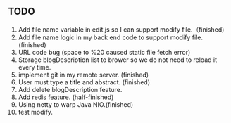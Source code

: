## TODO
1. Add file name variable in edit.js so I can support modify file.（finished)
2. Add file name logic in my back end code to support modify file. (finished)
3. URL code bug (space to %20 caused static file fetch error)
4. Storage blogDescription list to brower so we do not need to reload it every time.
5. implement git in my remote server. (finished)
6. User must type a title and abstract. (finished)
7. Add delete blogDescription feature.
8. Add redis feature. (half-finished)
9. Using netty to warp Java NIO.(finished)
10. test modify.

